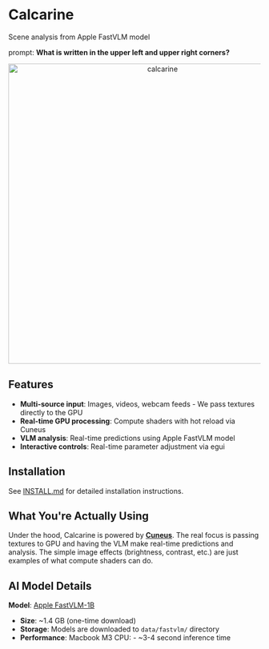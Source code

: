 # Calcarine

Scene analysis from Apple FastVLM model 

prompt: **What is written in the upper left and upper right corners?**
<div align="center">
  <img width="600" alt="calcarine" src="https://github.com/user-attachments/assets/44990581-0312-4237-80ed-623f6000794a" />
</div>



## Features

- **Multi-source input**: Images, videos, webcam feeds - We pass textures directly to the GPU
- **Real-time GPU processing**: Compute shaders with hot reload via Cuneus
- **VLM analysis**: Real-time predictions using Apple FastVLM model 
- **Interactive controls**: Real-time parameter adjustment via egui

## Installation

See [INSTALL.md](INSTALL.md) for detailed installation instructions.

## What You're Actually Using

Under the hood, Calcarine is powered by [**Cuneus**](https://github.com/altunenes/cuneus). The real focus is passing textures to GPU and having the VLM make real-time predictions and analysis. The simple image effects (brightness, contrast, etc.) are just examples of what compute shaders can do.

## AI Model Details

**Model**: [Apple FastVLM-1B](https://huggingface.co/onnx-community/FastVLM-0.5B-ONNX/tree/main)
- **Size**: ~1.4 GB (one-time download)
- **Storage**: Models are downloaded to `data/fastvlm/` directory
- **Performance**: Macbook M3 CPU: - ~3-4 second inference time


